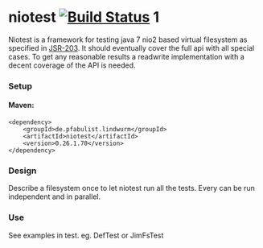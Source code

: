 niotest  [![Build Status](https://travis-ci.org/openCage/niotest.svg?branch=master)](https://travis-ci.org/openCage/niotest)
                                                                                                                                       1
=======

Niotest is a framework for testing java 7 nio2 based virtual filesystem as specified in [JSR-203](https://jcp.org/en/jsr/detail?id=203). It should eventually cover the full api with all special cases. To get any reasonable results a readwrite implementation with a decent coverage of the API is needed.

### Setup

#### Maven:

    <dependency>
        <groupId>de.pfabulist.lindwurm</groupId>
        <artifactId>niotest</artifactId>
        <version>0.26.1.70</version>
    </dependency>

### Design

Describe a filesystem once to let niotest run all the tests. Every can be run independent and in parallel.


### Use

See examples in test. eg. DefTest or JimFsTest

